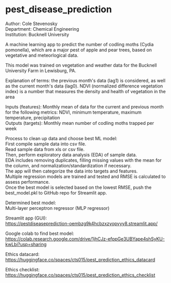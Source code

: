 # pest_disease_prediction
Author: Cole Stevenosky  
Department: Chemical Engineering  
Institution: Bucknell University  

A machine learning app to predict the number of codling moths (Cydia pomonella), which are a major pest of apple and pear trees, based on vegetative and meteorlogical data.

This model was trained on vegetation and weather data for the Bucknell University Farm in Lewisburg, PA.

Explanation of terms: the previous month's data (lag1) is considered, as well as the current month's data (lag0). NDVI (normalized difference vegetation index) is a number that measures the density and health of vegetation in the area

Inputs (features): Monthly mean of data for the current and previous month for the following metrics: NDVI, minimum temperature, maximum temperature, precipitation  
Outputs (targets): Monthly mean number of codling moths trapped per week

Process to clean up data and choose best ML model:  
First compile sample data into csv file.  
Read sample data from xls or csv file.  
Then, perform exploratory data analysis (EDA) of sample data.  
EDA includes removing duplicates, filling missing values with the mean for the column, and normalization/standardization if necessary.  
The app will then categorize the data into targets and features.  
Multiple regression models are trained and tested and RMSE is calculated to assess performance.  
Once the best model is selected based on the lowest RMSE, push the best_model.pkl to GitHub repo for Streamlit app.

Determined best model:  
Multi-layer perceptron regressor (MLP regressor)

Streamlit app (GUI):  
https://pestdiseaseprediction-oembzg9k4hcbzxzyopvyy8.streamlit.app/

Google colab to find best model:  
https://colab.research.google.com/drive/1jhCJz-efppGe3UBYape4shSyKU-kwLbi?usp=sharing

Ethics datacard:  
https://huggingface.co/spaces/cts015/pest_prediction_ethics_datacard

Ethics checklist:  
https://huggingface.co/spaces/cts015/pest_prediction_ethics_checklist
